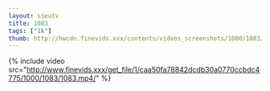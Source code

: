 ```yaml
--- 
layout: sieutv
title: 1083
tags: ["1k"]
thumb: http://hwcdn.finevids.xxx/contents/videos_screenshots/1000/1083/preview.mp4.jpg
---
```

{% include video src="http://www.finevids.xxx/get_file/1/caa50fa78842dcdb30a0770ccbdc4775/1000/1083/1083.mp4/" %} 
